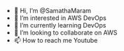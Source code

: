 - 👋 Hi, I’m @SamathaMaram
- 👀 I’m interested in AWS DevOps
- 🌱 I’m currently learning DevOps
- 💞️ I’m looking to collaborate on AWS
- 📫 How to reach me Youtube

<!---
SamathaMaram/SamathaMaram is a ✨ special ✨ repository because its `README.md` (this file) appears on your GitHub profile.
You can click the Preview link to take a look at your changes.
--->
